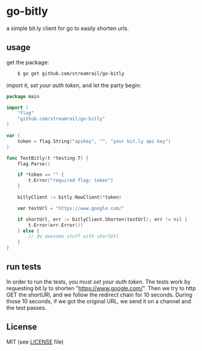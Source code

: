 # go-bitly

a simple bit.ly client for go to easily shorten urls.

## usage

get the package:

```bash
    $ go get github.com/streamrail/go-bitly
```

import it, *set your auth token*, and let the party begin:
```go
package main

import (
	"flag"
	"github.com/streamrail/go-bitly"
)

var (
	token = flag.String("apiKey", "", "your bit.ly api key")
)

func TestBitly(t *testing.T) {
	flag.Parse()

	if *token == "" {
		t.Error("required flag: token")
	}

	bitlyClient := bitly.NewClient(*token)

	var testUrl = "https://www.google.com/"

	if shortUrl, err := bitlyClient.Shorten(testUrl); err != nil {
		t.Error(err.Error())
	} else {
		// do awesome stuff with shortUtl
	}
}

```

## run tests

In order to run the tests, you must *set your auth token*. The tests work by requesting bit.ly to shorten "https://www.google.com/". Then we try to http GET the shortURl, and we follow the redirect chain for 10 seconds. During those 10 seconds, if we got the original URL, we send it on a channel and the test passes.

## License

MIT (see [LICENSE](https://github.com/streamrail/go-bitly/blob/master/LICENSE) file)
